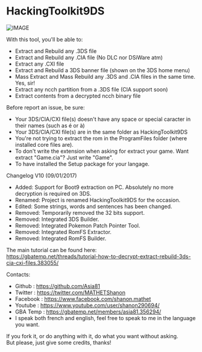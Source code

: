 # HackingToolkit9DS

![IMAGE](http://nsa39.casimages.com/img/2017/09/01/170901023745881270.png)

With this tool, you'll be able to:
- Extract and Rebuild any .3DS file
- Extract and Rebuild any .CIA file (No DLC nor DSiWare atm)
- Extract any .CXI file
- Extract and Rebuild a 3DS banner file (shown on the 3DS home menu)
- Mass Extract and Mass Rebuild any .3DS and .CIA files in the same time. Yes, sir!
- Extract any ncch partition from a .3DS file (CIA support soon)
- Extract contents from a decrypted ncch binary file

Before report an issue, be sure:
- Your 3DS/CIA/CXI file(s) doesn't have any space or special caracter in their names (such as é or à)
- Your 3DS/CIA/CXI file(s) are in the same folder as HackingToolkit9DS
- You're not trying to extract the rom in the ProgramFiles folder (where installed core files are).
- To don't write the extension when asking for extract your game. Want extract "Game.cia"? Just write "Game".
- To have installed the Setup package for your langage.

Changelog V10 (09/01/2017)
- Added: Support for Boot9 extraction on PC. Absolutely no more decryption is required on 3DS.
- Renamed: Project is renamed HackingToolkit9DS for the occasion.
- Edited: Some strings, words and sentences has been changed.
- Removed: Temporarily removed the 32 bits support.
- Removed: Integrated 3DS Builder.
- Removed: Integrated Pokemon Patch Pointer Tool.
- Removed: Integrated RomFS Extractor.
- Removed: Integrated RomFS Builder.

The main tutorial can be found here:<br>
https://gbatemp.net/threads/tutorial-how-to-decrypt-extract-rebuild-3ds-cia-cxi-files.383055/

Contacts:
- Github : https://github.com/Asia81
- Twitter : https://twitter.com/MATHETShanon
- Facebook : https://www.facebook.com/shanon.mathet
- Youtube : https://www.youtube.com/user/shanon290694/
- GBA Temp : https://gbatemp.net/members/asia81.356294/
- I speak both french and english, feel free to speak to me in the language you want.

If you fork it, or do anything with it, do what you want without asking.  
But please, just give some credits, thanks!
